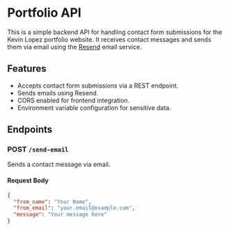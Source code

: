 # Portfolio API

This is a simple backend API for handling contact form submissions for the Kevin Lopez portfolio website. It receives contact messages and sends them via email using the [Resend](https://resend.com/) email service.

## Features

- Accepts contact form submissions via a REST endpoint.
- Sends emails using Resend.
- CORS enabled for frontend integration.
- Environment variable configuration for sensitive data.

## Endpoints

### POST `/send-email`

Sends a contact message via email.

#### Request Body

```json
{
  "from_name": "Your Name",
  "from_email": "your.email@example.com",
  "message": "Your message here"
}